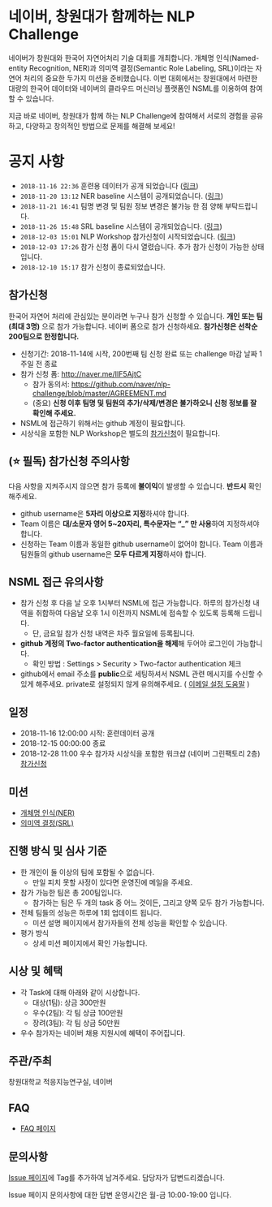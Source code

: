 # 네이버, 창원대가 함께하는 NLP Challenge
네이버가 창원대와 한국어 자연어처리 기술 대회를 개최합니다.
개체명 인식(Named-entity Recognition, NER)과 의미역 결정(Semantic Role Labeling, SRL)이라는 자연어 처리의 중요한 두가지 미션을 준비했습니다.
이번 대회에서는 창원대에서 마련한 대량의 한국어 데이터와 네이버의 클라우드 머신러닝 플랫폼인 NSML를 이용하여 참여할 수 있습니다.

지금 바로 네이버, 창원대가 함께 하는 NLP Challenge에 참여해서
서로의 경험을 공유하고, 다양하고 창의적인 방법으로 문제를 해결해 보세요!

# 공지 사항
- `2018-11-16 22:36` 훈련용 데이터가 공개 되었습니다 ([링크](https://github.com/naver/nlp-challenge/issues/1))
- `2018-11-20 13:12` NER baseline 시스템이 공개되었습니다. ([링크](https://github.com/naver/nlp-challenge/tree/master/missions/ner))
- `2018-11-21 16:41` 팀명 변경 및 팀원 정보 변경은 불가능 한 점 양해 부탁드립니다.
- `2018-11-26 15:48` SRL baseline 시스템이 공개되었습니다. ([링크](https://github.com/naver/nlp-challenge/tree/master/missions/srl))
- `2018-12-03 15:01` NLP Workshop 참가신청이 시작되었습니다. ([링크](https://github.com/naver/nlp-challenge/blob/master/nlp-workshop.md))
- `2018-12-03 17:26` 참가 신청 폼이 다시 열렸습니다. 추가 참가 신청이 가능한 상태입니다.
- `2018-12-10 15:17` 참가 신청이 종료되었습니다.

## 참가신청
한국어 자연어 처리에 관심있는 분이라면 누구나 참가 신청할 수 있습니다.
**개인 또는 팀(최대 3명)** 으로 참가 가능합니다. 네이버 폼으로 참가 신청하세요.
**참가신청은 선착순 200팀으로 한정합니다.**
- 신청기간: 2018-11-14에 시작, 200번째 팀 신청 완료 또는 challenge 마감 날짜 1주일 전 종료
- 참가 신청 폼: http://naver.me/IIF5AjtC
  - 참가 동의서: https://github.com/naver/nlp-challenge/blob/master/AGREEMENT.md
  - (중요) **신청 이후 팀명 및 팀원의 추가/삭제/변경은 불가하오니 신청 정보를 잘 확인해 주세요.**
- NSML에 접근하기 위해서는 github 계정이 필요합니다.
- 시상식을 포함한 NLP Workshop은 별도의 [참가신청](https://github.com/naver/nlp-challenge/blob/master/nlp-workshop.md)이 필요합니다.

## (:star: 필독) 참가신청 주의사항
다음 사항을 지켜주시지 않으면 참가 등록에 **불이익**이 발생할 수 있습니다. **반드시** 확인해주세요.
- github username은 **5자리 이상으로 지정**하셔야 합니다.
- Team 이름은 **대/소문자 영어 5~20자리, 특수문자는 “_” 만 사용**하여 지정하셔야 합니다.
- 신청하는 Team 이름과 동일한 github username이 없어야 합니다. 
  Team 이름과 팀원들의 github username은 **모두 다르게 지정**하셔야 합니다.

## NSML 접근 유의사항
- 참가 신청 후 다음 날 오후 1시부터 NSML에 접근 가능합니다. 하루의 참가신청 내역을 취합하여 다음날 오후 1시 이전까지 NSML에 접속할 수 있도록 등록해 드립니다.
  - 단, 금요일 참가 신청 내역은 차주 월요일에 등록됩니다.
- **github 계정의 Two-factor authentication을 해제**해 두어야 로그인이 가능합니다.
  - 확인 방법 : Settings > Security > Two-factor authentication 체크
- github에서 email 주소를 **public**으로 세팅하셔서 NSML 관련 메시지를 수신할 수 있게 해주세요. private로 설정되지 않게 유의해주세요. ( [이메일 설정 도움말](https://help.github.com/articles/setting-your-commit-email-address-on-github/) )

## 일정
- 2018-11-16 12:00:00 시작: 훈련데이터 공개
- 2018-12-15 00:00:00 종료
- 2018-12-28 11:00 우수 참가자 시상식을 포함한 워크샵 (네이버 그린팩토리 2층) [참가신청](https://github.com/naver/nlp-challenge/blob/master/nlp-workshop.md)

## 미션
- [개체명 인식(NER)](http://air.changwon.ac.kr/?page_id=10)
- [의미역 결정(SRL)](http://air.changwon.ac.kr/?page_id=14)

## 진행 방식 및 심사 기준
- 한 개인이 둘 이상의 팀에 포함될 수 없습니다.
  - 만일 피치 못할 사정이 있다면 운영진에 메일을 주세요.
- 참가 가능한 팀은 총 200팀입니다.
  - 참가하는 팀은 두 개의 task 중 어느 것이든, 그리고 양쪽 모두 참가 가능합니다.
- 전체 팀들의 성능은 하루에 1회 업데이트 됩니다.
  - 미션 설명 페이지에서 참가자들의 전체 성능을 확인할 수 있습니다.
- 평가 방식
  - 상세 미션 페이지에서 확인 가능합니다.

## 시상 및 혜택
- 각 Task에 대해 아래와 같이 시상합니다.
  - 대상(1팀): 상금 300만원
  - 우수(2팀): 각 팀 상금 100만원
  - 장려(3팀): 각 팀 상금 50만원
- 우수 참가자는 네이버 채용 지원시에 혜택이 주어집니다.

## 주관/주최
창원대학교 적응지능연구실, 네이버

## FAQ
- [FAQ 페이지](https://github.com/naver/nlp-challenge/blob/master/FAQ.md)

## 문의사항
[Issue 페이지](https://github.com/naver/nlp-challenge/issues)에 Tag를 추가하여 남겨주세요. 담당자가 답변드리겠습니다.

Issue 페이지 문의사항에 대한 답변 운영시간은 월-금 10:00-19:00 입니다.
